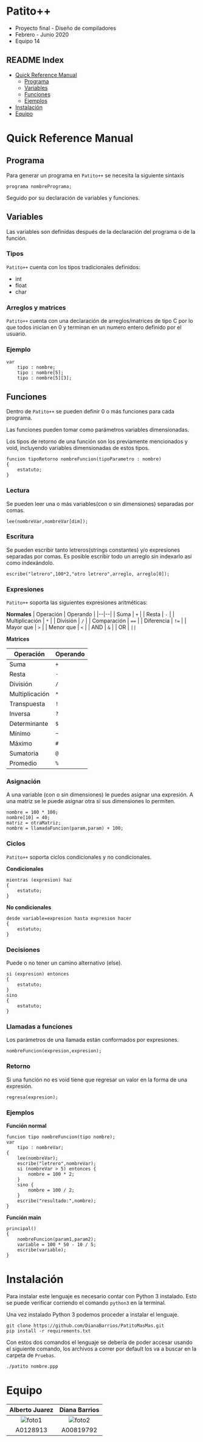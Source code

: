 

# Patito++

 - Proyecto final - Diseño de compiladores
 - Febrero - Junio 2020
 - Equipo 14

## README Index

 - [Quick Reference Manual](#quick-reference-manual)
	 - [Programa](#programa)
	 - [Variables](#variables)
	 - [Funciones](#funciones)
	 - [Ejemplos](#ejemplos)
  - [Instalación](#instalación)
  -  [Equipo](#equipo)

# Quick Reference Manual
## Programa
Para generar un programa en `Patito++` se necesita la siguiente sintaxis

    programa nombrePrograma;


Seguido por su declaración de variables y funciones.

## Variables
Las variables son definidas después de la declaración del programa o de la función.

### Tipos
`Patito++` cuenta con los tipos tradicionales definidos:
* int
* float
* char

### Arreglos y matrices
`Patito++` cuenta con una declaración de arreglos/matrices de tipo C por lo que todos inician en 0 y terminan en un numero entero definido por el usuario.

### Ejemplo

    var
	    tipo : nombre;
	    tipo : nombre[5];
	    tipo : nombre[5][3];

## Funciones
Dentro de `Patito++` se pueden definir 0 o más funciones para cada programa.

Las funciones pueden tomar como parámetros variables dimensionadas.

Los tipos de retorno de una función son los previamente mencionados y void, incluyendo variables dimensionadas de estos tipos.

    funcion tipoRetorno nombreFuncion(tipoParametro : nombre)
    {
	    estatuto;
    }

### Lectura
Se pueden leer una o más variables(con o sin dimensiones) separadas por comas.

    lee(nombreVar,nombreVar[dim]);

### Escritura
Se pueden escribir tanto letreros(strings constantes) y/o expresiones separadas por comas.
Es posible escribir todo un arreglo sin indexarlo así como indexándolo.

    escribe("letrero",100*2,"otro letrero",arreglo, arreglo[0]);

### Expresiones
`Patito++` soporta las siguientes expresiones aritméticas:

**Normales**
| Operación | Operando |
|--|--|
| Suma | `+` |
| Resta | `-` |
| Multiplicación | `*` |
| División | `/` |
| Comparación | `==` |
| Diferencia | `!=` |
| Mayor que | `>` |
| Menor que | `<` |
| AND | `&` |
| OR | `||`


**Matrices**


| Operación | Operando |
|--|--|
| Suma | `+` |
| Resta | `-` |
| División | `/` |
| Multiplicación | `*` |
| Transpuesta | `!` |
| Inversa | `?` |
| Determinante | `$` |
| Mínimo | `~` |
| Máximo | `#` |
| Sumatoria | `@` |
| Promedio | `%` |

### Asignación
A una variable (con o sin dimensiones)  le puedes asignar una expresión.
A una matriz se le puede asignar otra si sus dimensiones lo permiten.

    nombre = 100 * 100;
    nombre[10] = 40;
    matriz = otraMatriz;
    nombre = llamadaFuncion(param,param) + 100;

### Ciclos
`Patito++` soporta ciclos condicionales y no condicionales.

**Condicionales**


    mientras (expresion) haz
    {
	    estatuto;
    }
**No condicionales**

    desde variable=expresion hasta expresion hacer
    {
	    estatuto;
    }

### Decisiones
Puede o no tener un camino alternativo (else).

    si (expresion) entonces
    {
	    estatuto;
    }
    sino
    {
	    estatuto;
    }

### Llamadas a funciones
Los parámetros de una llamada están conformados por expresiones.

    nombreFuncion(expresion,expresion);

### Retorno
Si una función no es void tiene que regresar un valor en la forma de una expresión.

    regresa(expresion);


### Ejemplos
**Función normal**

    funcion tipo nombreFuncion(tipo nombre);
    var
	    tipo : nombreVar;
	{
		lee(nombreVar);
		escribe("letrero",nombreVar);
		si (nombreVar > 5) entonces {
			nombre = 100 * 2;
		}
		sino {
			nombre = 100 / 2;
		}
		escribe("resultado:",nombre);
	}

**Función main**

    principal()
    {
	    nombreFuncion(param1,param2);
	    variable = 100 * 50 - 10 / 5;
	    escribe(variable);
    }

# Instalación

Para instalar este lenguaje es necesario contar con Python 3 instalado. Esto se puede verificar corriendo el comando `python3` en la terminal.

Una vez instalado Python 3 podemos proceder a instalar el lenguaje.

	git clone https://github.com/DianaBarrios/PatitoMasMas.git
	pip install -r requirements.txt

Con estos dos comandos el lenguaje se debería de poder accesar usando el siguiente comando, los archivos a correr por default los va a buscar en la carpeta de `Pruebas`.


    ./patito nombre.ppp


# Equipo

|  **Alberto Juarez** | **Diana Barrios** |
| :---: |:---:|
|  ![foto1](https://avatars3.githubusercontent.com/u/21068627?v=3&s=200) | ![foto2](https://avatars3.githubusercontent.com/u/21281689?v=3&s=200)  |
|  A0128913 | A00819792 |
